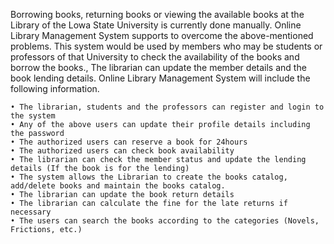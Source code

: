 Borrowing books, returning books or viewing the available books at the Library of the Lowa State University is currently done manually.
Online Library Management System supports to overcome the above-mentioned problems. This system would be used by members who may be students or professors of that University to check the availability of the books and borrow the books., The librarian can update the member details and the book lending details.
Online Library Management System will include the following information.

    • The librarian, students and the professors can register and login to the system
    • Any of the above users can update their profile details including the password
    • The authorized users can reserve a book for 24hours
    • The authorized users can check book availability
    • The librarian can check the member status and update the lending details (If the book is for the lending)
    • The system allows the Librarian to create the books catalog, add/delete books and maintain the books catalog.
    • The librarian can update the book return details
    • The librarian can calculate the fine for the late returns if necessary
    • The users can search the books according to the categories (Novels, Frictions, etc.)
